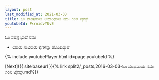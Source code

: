 ```yaml
---
layout: post
last_modified_at: 2021-03-30
title: ಓಂ ವಾಚಸ್ಪತಯೇ ಉದಾರಿಧಯೇ ನಮಃ ೧೦೮ ಟೈಮ್ಸ್
youtubeId: PxrnidvYUvE
---
```

 
 
 ಓಂ ಸಹಸ್ರ ಭಾವೆ ನಮಃ  
 
 -  ಯಾರು ಸಾವಿರಾರು ಕೈಗಳನ್ನು ಹೊಂದಿದ್ದಾರೆ 
 
  
 
  
 
 
 
 
 
 


{% include youtubePlayer.html id=page.youtubeId %}
 
[Next]({{ site.baseurl }}{% link  split2/_posts/2016-03-03-ಓಂ ಮಾಧವಾಯ ನಮಃ ೧೦೮ ಟೈಮ್ಸ್.md%})
 
